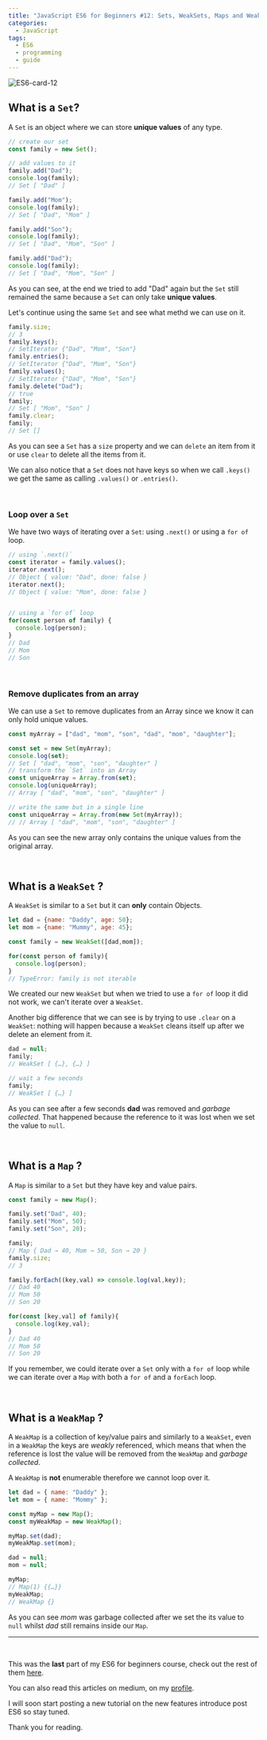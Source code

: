 ```yaml
---
title: "JavaScript ES6 for Beginners #12: Sets, WeakSets, Maps and WeakMaps"
categories:
  - JavaScript
tags:
  - ES6
  - programming
  - guide
---
```


![ES6-card-12](https://albertomontalesi.github.io/assets/images/ES6/ES6-card-12.jpg)


## What is a `Set`?

A `Set` is an object where we can store **unique values** of any type.

```js
// create our set
const family = new Set();

// add values to it
family.add("Dad");
console.log(family);
// Set [ "Dad" ]

family.add("Mom");
console.log(family);
// Set [ "Dad", "Mom" ]

family.add("Son");
console.log(family);
// Set [ "Dad", "Mom", "Son" ]

family.add("Dad");
console.log(family);
// Set [ "Dad", "Mom", "Son" ]
```

As you can see, at the end we tried to add "Dad" again but the `Set` still remained the same because a `Set` can only take **unique values**.

Let's continue using the same `Set` and see what methd we can use on it.

``` js
family.size;
// 3
family.keys();
// SetIterator {"Dad", "Mom", "Son"}
family.entries();
// SetIterator {"Dad", "Mom", "Son"}
family.values();
// SetIterator {"Dad", "Mom", "Son"}
family.delete("Dad");
// true
family;
// Set [ "Mom", "Son" ]
family.clear;
family;
// Set []
```

As you can see a `Set` has a `size` property and we can `delete` an item from it or use `clear` to delete all the items from it.

We can also notice that a `Set` does not have keys so when we call `.keys()` we get the same as calling `.values()` or `.entries()`.

&nbsp;

### Loop over a `Set`

We have two ways of iterating over a `Set`: using `.next()` or using a `for of` loop.

``` js
// using `.next()`
const iterator = family.values();
iterator.next();
// Object { value: "Dad", done: false }
iterator.next();
// Object { value: "Mom", done: false }


// using a `for of` loop
for(const person of family) {
  console.log(person);
}
// Dad
// Mom
// Son
```

&nbsp;

### Remove duplicates from an array

We can use a `Set` to remove duplicates from an Array since we know it can only hold unique values.

```js
const myArray = ["dad", "mom", "son", "dad", "mom", "daughter"];

const set = new Set(myArray);
console.log(set);
// Set [ "dad", "mom", "son", "daughter" ]
// transform the `Set` into an Array
const uniqueArray = Array.from(set);
console.log(uniqueArray);
// Array [ "dad", "mom", "son", "daughter" ]

// write the same but in a single line
const uniqueArray = Array.from(new Set(myArray));
// // Array [ "dad", "mom", "son", "daughter" ]
```

As you can see the new array only contains the unique values from the original array.

&nbsp;

## What is a `WeakSet` ?

A `WeakSet` is similar to a `Set` but it can **only** contain Objects.


``` js
let dad = {name: "Daddy", age: 50};
let mom = {name: "Mummy", age: 45};

const family = new WeakSet([dad,mom]);

for(const person of family){
  console.log(person);
}
// TypeError: family is not iterable
```

We created our new `WeakSet` but when we tried to use a `for of` loop it did not work, we can't iterate over a `WeakSet`.

Another big difference that we can see is by trying to use `.clear` on a `WeakSet`: nothing will happen because a `WeakSet` cleans itself up after we delete an element from it.

```js
dad = null;
family;
// WeakSet [ {…}, {…} ]

// wait a few seconds
family;
// WeakSet [ {…} ]
```

As you can see after a few seconds **dad** was removed and *garbage collected*. That happened because the reference to it was lost when we set the value to `null`.


&nbsp;

## What is a `Map` ?

A `Map` is similar to a `Set` but they have key and value pairs.

```js
const family = new Map();

family.set("Dad", 40);
family.set("Mom", 50);
family.set("Son", 20);

family;
// Map { Dad → 40, Mom → 50, Son → 20 }
family.size;
// 3

family.forEach((key,val) => console.log(val,key));
// Dad 40
// Mom 50
// Son 20

for(const [key,val] of family){
  console.log(key,val);
}
// Dad 40
// Mom 50
// Son 20
```

If you remember, we could iterate over a `Set` only with a `for of` loop while we can iterate over a `Map` with both a `for of` and a `forEach` loop.


&nbsp;

## What is a `WeakMap` ?

A `WeakMap` is a collection of key/value pairs and similarly to a `WeakSet`, even in a `WeakMap` the keys are *weakly* referenced, which means that when the reference is lost the value will be removed from the `WeakMap` and *garbage collected*.

A `WeakMap` is **not** enumerable therefore we cannot loop over it.

```js
let dad = { name: "Daddy" };
let mom = { name: "Mommy" };

const myMap = new Map();
const myWeakMap = new WeakMap();

myMap.set(dad);
myWeakMap.set(mom);

dad = null;
mom = null;

myMap;
// Map(1) {{…}}
myWeakMap;
// WeakMap {}
```

As you can see *mom* was garbage collected after we set the its value to `null` whilst *dad* still remains inside our `Map`.


---
&nbsp;

This was the **last** part of my ES6 for beginners course, check out the rest of them [here](https://albertomontalesi.github.io/courses/es6).

You can also read this articles on medium, on my [profile](https://medium.com/@labby92).

I will soon start posting a new tutorial on the new features introduce post ES6 so stay tuned.

Thank you for reading.